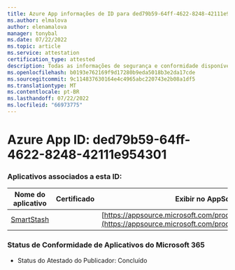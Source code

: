 ```yaml
---
title: Azure App informações de ID para ded79b59-64ff-4622-8248-42111e954301
ms.author: elmalova
author: elenamalova
manager: tonybal
ms.date: 07/22/2022
ms.topic: article
ms.service: attestation
certification_type: attested
description: Todas as informações de segurança e conformidade disponíveis para ded79b59-64ff-4622-8248-42111e954301.
ms.openlocfilehash: b0193e762169f9d17280b9eda5018b3e2da17cde
ms.sourcegitcommit: 9c114837630164e4c4965abc220743e2b08a1df5
ms.translationtype: MT
ms.contentlocale: pt-BR
ms.lasthandoff: 07/22/2022
ms.locfileid: "66973775"
---
```

# <a name="azure-app-id-ded79b59-64ff-4622-8248-42111e954301"></a>Azure App ID: ded79b59-64ff-4622-8248-42111e954301


### <a name="apps-associated-with-this-id"></a>Aplicativos associados a esta ID:
| **Nome do aplicativo** | **Certificado** | **Exibir no AppSource** |
|--------------|---------------|-----------------------|
| [SmartStash](../forward/WA200004223.md) |  | [https://appsource.microsoft.com/product/office/WA200004223](https://appsource.microsoft.com/product/office/WA200004223) |

### <a name="microsoft-365-app-compliance-status"></a>Status de Conformidade de Aplicativos do Microsoft 365
- Status do Atestado do Publicador: Concluído
